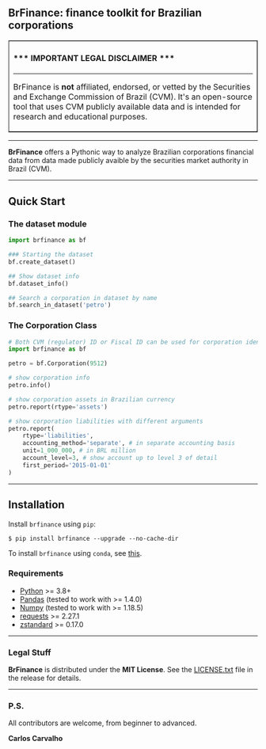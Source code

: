 ## BrFinance: finance toolkit for Brazilian corporations


<table border=1 cellpadding=10><tr><td>

#### \*\*\* IMPORTANT LEGAL DISCLAIMER \*\*\*

---

BrFinance is **not** affiliated, endorsed, or vetted by the Securities and
Exchange Commission of Brazil (CVM). It's an open-source tool that uses CVM
publicly available data and is intended for research and educational
purposes.

</td></tr></table>

---

**BrFinance** offers a Pythonic way to analyze Brazilian corporations financial
data from data made publicly avaible by the securities market authority in
Brazil (CVM).

---

## Quick Start

### The dataset module

```python
import brfinance as bf

### Starting the dataset
bf.create_dataset()

## Show dataset info
bf.dataset_info()

## Search a corporation in dataset by name
bf.search_in_dataset('petro')
```

### The Corporation Class
```python
# Both CVM (regulator) ID or Fiscal ID can be used for corporation identity
import brfinance as bf

petro = bf.Corporation(9512)

# show corporation info
petro.info()

# show corporation assets in Brazilian currency 
petro.report(rtype='assets')

# show corporation liabilities with different arguments
petro.report(
    rtype='liabilities',
    accounting_method='separate', # in separate accounting basis
    unit=1_000_000, # in BRL million
    account_level=3, # show account up to level 3 of detail
    first_period='2015-01-01'
)
```
---
## Installation

Install `brfinance` using `pip`:

``` {.sourceCode .bash}
$ pip install brfinance --upgrade --no-cache-dir
```

To install `brfinance` using `conda`, see
[this](https://anaconda.org/carloscarvalho/brfinance).

### Requirements

-   [Python](https://www.python.org) \>= 3.8+
-   [Pandas](https://github.com/pydata/pandas) (tested to work with \>= 1.4.0)
-   [Numpy](http://www.numpy.org) (tested to work with \>= 1.18.5)
-   [requests](http://docs.python-requests.org/en/master/) \>= 2.27.1
-   [zstandard](https://pypi.org/project/zstandard/) \>= 0.17.0


---

### Legal Stuff

**BrFinance** is distributed under the **MIT License**. See
the [LICENSE.txt](./LICENSE.txt) file in the release for details.

---

### P.S.

All contributors are welcome, from beginner to advanced.

**Carlos Carvalho**